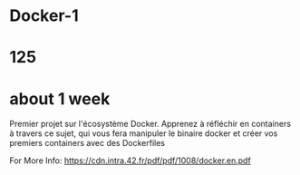 # Docker-1
# 125
# about 1 week
Premier projet sur l'écosystème Docker. Apprenez à réfléchir en containers à travers ce sujet, qui vous fera manipuler le binaire docker et créer vos premiers containers avec des Dockerfiles

For More Info: https://cdn.intra.42.fr/pdf/pdf/1008/docker.en.pdf
